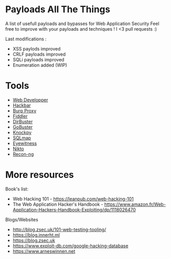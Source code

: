 # Payloads All The Things
A list of usefull payloads and bypasses for Web Application Security
Feel free to improve with your payloads and techniques !
I <3 pull requests :)

Last modifications :
* XSS paylods improved
* CRLF payloads improved
* SQLi payloads improved
* Enumeration added (WIP)

# Tools

* [Web Developper](https://addons.mozilla.org/en-Gb/firefox/addon/web-developer/)
* [Hackbar](https://addons.mozilla.org/en-Gb/firefox/addon/hackbar/?src=search)
* [Burp Proxy](https://portswigger.net)
* [Fiddler](https://www.telerik.com/download/fiddler)
* [DirBuster](https://sourceforge.net/projects/dirbuster/)
* [GoBuster](https://github.com/OJ/gobuster)
* [Knockpy](https://github.com/guelfoweb/knock)
* [SQLmap](http://sqlmap.org)
* [Eyewitness](https://github.com/ChrisTruncer/EyeWitness)
* [Nikto](https://cirt.net/nikto2)
* [Recon-ng](https://bitbucket.org/LaNMaSteR53/recon-ng)

# More resources
Book's list:
* Web Hacking 101 - https://leanpub.com/web-hacking-101
* The Web Application Hacker's Handbook - https://www.amazon.fr/Web-Application-Hackers-Handbook-Exploiting/dp/1118026470  

Blogs/Websites
* http://blog.zsec.uk/101-web-testing-tooling/
* https://blog.innerht.ml
* https://blog.zsec.uk
* https://www.exploit-db.com/google-hacking-database
* https://www.arneswinnen.net